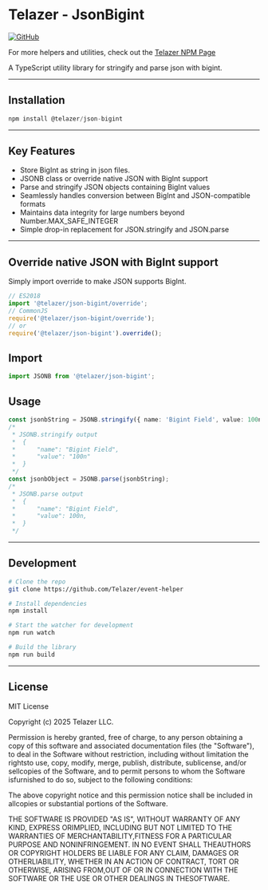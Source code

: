 # Telazer - JsonBigint

[![GitHub](https://img.shields.io/badge/GitHub-Repository-blue)](https://github.com/Telazer/event-helper)

For more helpers and utilities, check out the [Telazer NPM Page](https://www.npmjs.com/org/telazer)

A TypeScript utility library for stringify and parse json with bigint.

---

## Installation

```ts
npm install @telazer/json-bigint
```

---

## Key Features

- Store BigInt as string in json files.
- JSONB class or override native JSON with BigInt support
- Parse and stringify JSON objects containing BigInt values
- Seamlessly handles conversion between BigInt and JSON-compatible formats
- Maintains data integrity for large numbers beyond Number.MAX_SAFE_INTEGER
- Simple drop-in replacement for JSON.stringify and JSON.parse

---

## Override native JSON with BigInt support

Simply import override to make JSON supports BigInt.

```ts
// ES2018
import '@telazer/json-bigint/override';
// CommonJS
require('@telazer/json-bigint/override');
// or
require('@telazer/json-bigint').override();
```

## Import

```ts
import JSONB from '@telazer/json-bigint';
```

## Usage

```ts
const jsonbString = JSONB.stringify({ name: 'Bigint Field', value: 100n });
/*
 * JSONB.stringify output
 *	{
 *		"name": "Bigint Field",
 *		"value": "100n"
 *	}
 */
const jsonbObject = JSONB.parse(jsonbString);
/*
 * JSONB.parse output
 *	{
 *		"name": "Bigint Field",
 *		"value": 100n,
 *	}
 */
```

---

## Development

```bash
# Clone the repo
git clone https://github.com/Telazer/event-helper

# Install dependencies
npm install

# Start the watcher for development
npm run watch

# Build the library
npm run build
```

---

## License

MIT License

Copyright (c) 2025 Telazer LLC.

Permission is hereby granted, free of charge, to any person obtaining a copy
of this software and associated documentation files (the "Software"), to deal
in the Software without restriction, including without limitation the rightsto use, copy, modify, merge, publish, distribute, sublicense, and/or sellcopies of the Software, and to permit persons to whom the Software isfurnished to do so, subject to the following conditions:

The above copyright notice and this permission notice shall be included in allcopies or substantial portions of the Software.

THE SOFTWARE IS PROVIDED "AS IS", WITHOUT WARRANTY OF ANY KIND, EXPRESS ORIMPLIED, INCLUDING BUT NOT LIMITED TO THE WARRANTIES OF MERCHANTABILITY,FITNESS FOR A PARTICULAR PURPOSE AND NONINFRINGEMENT. IN NO EVENT SHALL THEAUTHORS OR COPYRIGHT HOLDERS BE LIABLE FOR ANY CLAIM, DAMAGES OR OTHERLIABILITY, WHETHER IN AN ACTION OF CONTRACT, TORT OR OTHERWISE, ARISING FROM,OUT OF OR IN CONNECTION WITH THE SOFTWARE OR THE USE OR OTHER DEALINGS IN THESOFTWARE.
